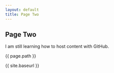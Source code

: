 ```yaml
---
layout: default
title: Page Two
---
```


## Page Two

I am still learning how to host content with GitHub.

{{ page.path }}

{{ site.baseurl }}
